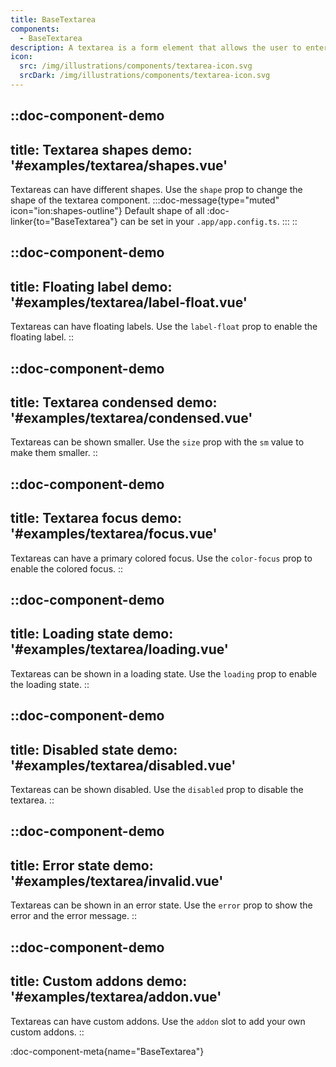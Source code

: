 ```yaml
---
title: BaseTextarea
components: 
  - BaseTextarea
description: A textarea is a form element that allows the user to enter long text data from the keyboard. Explore the available customization options.
icon:
  src: /img/illustrations/components/textarea-icon.svg
  srcDark: /img/illustrations/components/textarea-icon.svg
---
```



::doc-component-demo
---
title: Textarea shapes
demo: '#examples/textarea/shapes.vue'
---
Textareas can have different shapes. Use the `shape` prop to change the shape of the textarea component.
:::doc-message{type="muted" icon="ion:shapes-outline"}
Default shape of all :doc-linker{to="BaseTextarea"} can be set in your `.app/app.config.ts`.
:::
::

::doc-component-demo
---
title: Floating label
demo: '#examples/textarea/label-float.vue'
---
Textareas can have floating labels. Use the `label-float` prop to enable the floating label.
::

::doc-component-demo
---
title: Textarea condensed
demo: '#examples/textarea/condensed.vue'
---
Textareas can be shown smaller. Use the `size` prop with the `sm` value to make them smaller.
::

::doc-component-demo
---
title: Textarea focus
demo: '#examples/textarea/focus.vue'
---
Textareas can have a primary colored focus. Use the `color-focus` prop to enable the colored focus.
::


::doc-component-demo
---
title: Loading state
demo: '#examples/textarea/loading.vue'
---
Textareas can be shown in a loading state. Use the `loading` prop to enable the loading state.
::

::doc-component-demo
---
title: Disabled state
demo: '#examples/textarea/disabled.vue'
---
Textareas can be shown disabled. Use the `disabled` prop to disable the textarea.
::

::doc-component-demo
---
title: Error state
demo: '#examples/textarea/invalid.vue'
---
Textareas can be shown in an error state. Use the `error` prop to show the error and the error message.
::


::doc-component-demo
---
title: Custom addons
demo: '#examples/textarea/addon.vue'
---
Textareas can have custom addons. Use the `addon` slot to add your own custom addons.
::


:doc-component-meta{name="BaseTextarea"}